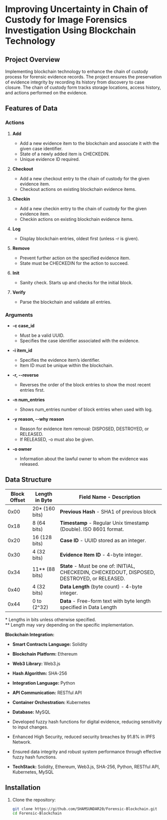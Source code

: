 # Improving Uncertainty in Chain of Custody for Image Forensics Investigation Using Blockchain Technology

## Project Overview

Implementing blockchain technology to enhance the chain of custody process for forensic evidence records. The project ensures the preservation of evidence integrity by recording its history from discovery to case closure. The chain of custody form tracks storage locations, access history, and actions performed on the evidence.

## Features of Data

### Actions

1. **Add**
   - Add a new evidence item to the blockchain and associate it with the given case identifier.
   - State of a newly added item is CHECKEDIN.
   - Unique evidence ID required.

2. **Checkout**
   - Add a new checkout entry to the chain of custody for the given evidence item.
   - Checkout actions on existing blockchain evidence items.

3. **Checkin**
   - Add a new checkin entry to the chain of custody for the given evidence item.
   - Checkin actions on existing blockchain evidence items.

4. **Log**
   - Display blockchain entries, oldest first (unless -r is given).

5. **Remove**
   - Prevent further action on the specified evidence item.
   - State must be CHECKEDIN for the action to succeed.

6. **Init**
   - Sanity check. Starts up and checks for the initial block.

7. **Verify**
   - Parse the blockchain and validate all entries.

### Arguments

- **-c case_id**
   - Must be a valid UUID.
   - Specifies the case identifier associated with the evidence.

- **-i item_id**
   - Specifies the evidence item’s identifier.
   - Item ID must be unique within the blockchain.

- **-r, --reverse**
   - Reverses the order of the block entries to show the most recent entries first.

- **-n num_entries**
   - Shows num_entries number of block entries when used with log.

- **-y reason, --why reason**
   - Reason for evidence item removal: DISPOSED, DESTROYED, or RELEASED.
   - If RELEASED, -o must also be given.

- **-o owner**
   - Information about the lawful owner to whom the evidence was released.

## Data Structure

| Block Offset | Length in Byte | Field Name - Description                                            |
| ------------ | --------------- | ------------------------------------------------------------------- |
| 0x00         | 20\* (160 bits) | **Previous Hash** - SHA1 of previous block                          |
| 0x18         | 8 (64 bits)     | **Timestamp** - Regular Unix timestamp (Double). ISO 8601 format.   |
| 0x20         | 16 (128 bits)   | **Case ID** - UUID stored as an integer.                             |
| 0x30         | 4 (32 bits)     | **Evidence Item ID** - 4-byte integer.                               |
| 0x34         | 11\*\* (88 bits)| **State** - Must be one of: INITIAL, CHECKEDIN, CHECKEDOUT, DISPOSED, DESTROYED, or RELEASED. |
| 0x40         | 4 (32 bits)     | **Data Length** (byte count) - 4-byte integer.                      |
| 0x44         | 0 to (2^32)     | **Data** - Free-form text with byte length specified in Data Length |

\* Lengths in bits unless otherwise specified.  
\*\* Length may vary depending on the specific implementation.


**Blockchain Integration:**
  - **Smart Contracts Language:** Solidity
  - **Blockchain Platform:** Ethereum
  - **Web3 Library:** Web3.js
  - **Hash Algorithm:** SHA-256
  - **Integration Language:** Python
  - **API Communication:** RESTful API
  - **Container Orchestration:** Kubernetes
  - **Database:** MySQL


- Developed fuzzy hash functions for digital evidence, reducing sensitivity to input changes.
- Enhanced High Security, reduced security breaches by 91.8% in IPFS Network.
- Ensured data integrity and robust system performance through effective fuzzy hash functions.
- **TechStack:** Solidity, Ethereum, Web3.js, SHA-256, Python, RESTful API, Kubernetes, MySQL

## Installation

1. Clone the repository:

   ```bash
   git clone https://github.com/SHAMSUNDAR20/Forensic-Blockchain.git
   cd Forensic-Blockchain
